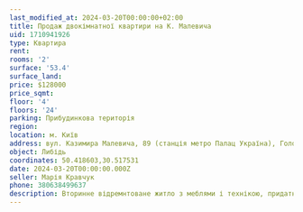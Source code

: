 ```yaml
---
last_modified_at: 2024-03-20T00:00:00+02:00
title: Продаж двокімнатної квартири на К. Малевича
uid: 1710941926
type: Квартира
rent:
rooms: '2'
surface: '53.4'
surface_land:
price: $128000
price_sqmt:
floor: '4'
floors: '24'
parking: Прибудинкова територія
region:
location: м. Київ
address: вул. Казимира Малевича, 89 (станція метро Палац Україна), Голосіївський район
object: Либідь
coordinates: 50.418603,30.517531
date: 2024-03-20T00:00:00.000Z
seller: Марія Кравчук
phone: 380638499637
description: Вторинне відремнтоване житло з меблями і технікою, придатне і готове для проживання
---
```

